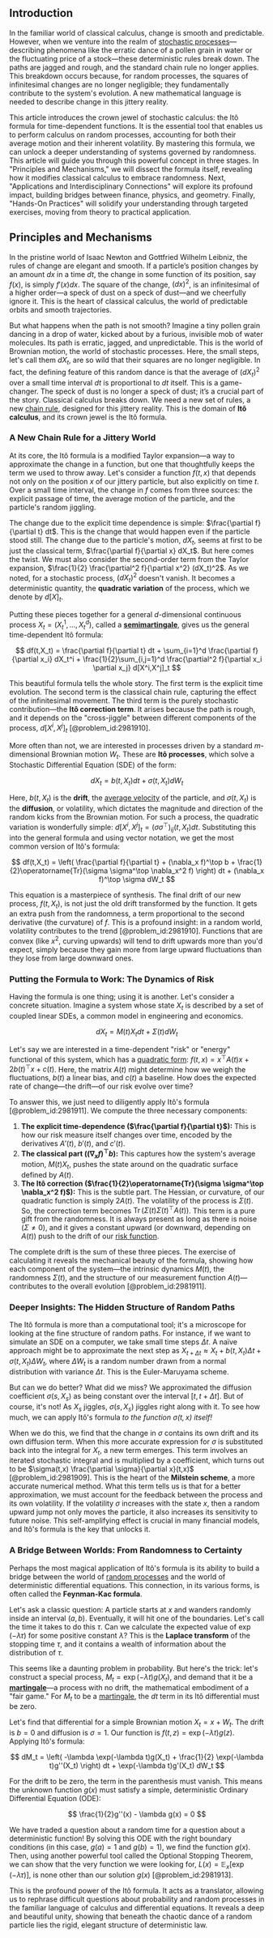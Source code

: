 ## Introduction
In the familiar world of classical calculus, change is smooth and predictable. However, when we venture into the realm of [stochastic processes](@article_id:141072)—describing phenomena like the erratic dance of a pollen grain in water or the fluctuating price of a stock—these deterministic rules break down. The paths are jagged and rough, and the standard chain rule no longer applies. This breakdown occurs because, for random processes, the squares of infinitesimal changes are no longer negligible; they fundamentally contribute to the system's evolution. A new mathematical language is needed to describe change in this jittery reality.

This article introduces the crown jewel of stochastic calculus: the Itô formula for time-dependent functions. It is the essential tool that enables us to perform calculus on random processes, accounting for both their average motion and their inherent volatility. By mastering this formula, we can unlock a deeper understanding of systems governed by randomness. This article will guide you through this powerful concept in three stages. In "Principles and Mechanisms," we will dissect the formula itself, revealing how it modifies classical calculus to embrace randomness. Next, "Applications and Interdisciplinary Connections" will explore its profound impact, building bridges between finance, physics, and geometry. Finally, "Hands-On Practices" will solidify your understanding through targeted exercises, moving from theory to practical application.

## Principles and Mechanisms

In the pristine world of Isaac Newton and Gottfried Wilhelm Leibniz, the rules of change are elegant and smooth. If a particle’s position changes by an amount $dx$ in a time $dt$, the change in some function of its position, say $f(x)$, is simply $f'(x)dx$. The square of the change, $(dx)^2$, is an infinitesimal of a higher order—a speck of dust on a speck of dust—and we cheerfully ignore it. This is the heart of classical calculus, the world of predictable orbits and smooth trajectories.

But what happens when the path is not smooth? Imagine a tiny pollen grain dancing in a drop of water, kicked about by a furious, invisible mob of water molecules. Its path is erratic, jagged, and unpredictable. This is the world of Brownian motion, the world of stochastic processes. Here, the small steps, let's call them $dX_t$, are so wild that their squares are no longer negligible. In fact, the defining feature of this random dance is that the average of $(dX_t)^2$ over a small time interval $dt$ is proportional to $dt$ itself. This is a game-changer. The speck of dust is no longer a speck of dust; it’s a crucial part of the story. Classical calculus breaks down. We need a new set of rules, a new [chain rule](@article_id:146928), designed for this jittery reality. This is the domain of **Itô calculus**, and its crown jewel is the Itô formula.

### A New Chain Rule for a Jittery World

At its core, the Itô formula is a modified Taylor expansion—a way to approximate the change in a function, but one that thoughtfully keeps the term we used to throw away. Let's consider a function $f(t,x)$ that depends not only on the position $x$ of our jittery particle, but also explicitly on time $t$. Over a small time interval, the change in $f$ comes from three sources: the explicit passage of time, the average motion of the particle, and the particle's random jiggling.

The change due to the explicit time dependence is simple: $\frac{\partial f}{\partial t} dt$. This is the change that would happen even if the particle stood still. The change due to the particle's motion, $dX_t$, seems at first to be just the classical term, $\frac{\partial f}{\partial x} dX_t$. But here comes the twist. We must also consider the second-order term from the Taylor expansion, $\frac{1}{2} \frac{\partial^2 f}{\partial x^2} (dX_t)^2$. As we noted, for a stochastic process, $(dX_t)^2$ doesn't vanish. It becomes a deterministic quantity, the **quadratic variation** of the process, which we denote by $d[X]_t$.

Putting these pieces together for a general $d$-dimensional continuous process $X_t = (X^1_t, \dots, X^d_t)$, called a **[semimartingale](@article_id:187944)**, gives us the general time-dependent Itô formula:

$$
df(t,X_t) = \frac{\partial f}{\partial t} dt + \sum_{i=1}^d \frac{\partial f}{\partial x_i} dX_t^i + \frac{1}{2}\sum_{i,j=1}^d \frac{\partial^2 f}{\partial x_i \partial x_j} d[X^i,X^j]_t
$$

This beautiful formula tells the whole story. The first term is the explicit time evolution. The second term is the classical chain rule, capturing the effect of the infinitesimal movement. The third term is the purely stochastic contribution—the **Itô correction term**. It arises because the path is rough, and it depends on the "cross-jiggle" between different components of the process, $d[X^i,X^j]_t$ [@problem_id:2981910].

More often than not, we are interested in processes driven by a standard $m$-dimensional Brownian motion $W_t$. These are **Itô processes**, which solve a Stochastic Differential Equation (SDE) of the form:

$$
dX_t = b(t,X_t) dt + \sigma(t,X_t) dW_t
$$

Here, $b(t,X_t)$ is the **drift**, the [average velocity](@article_id:267155) of the particle, and $\sigma(t,X_t)$ is the **diffusion**, or volatility, which dictates the magnitude and direction of the random kicks from the Brownian motion. For such a process, the quadratic variation is wonderfully simple: $d[X^i,X^j]_t = (\sigma \sigma^\top)_{ij}(t,X_t) dt$. Substituting this into the general formula and using vector notation, we get the most common version of Itô's formula:

$$
df(t,X_t) = \left( \frac{\partial f}{\partial t} + (\nabla_x f)^\top b + \frac{1}{2}\operatorname{Tr}(\sigma \sigma^\top \nabla_x^2 f) \right) dt + (\nabla_x f)^\top \sigma dW_t
$$

This equation is a masterpiece of synthesis. The final drift of our new process, $f(t,X_t)$, is not just the old drift transformed by the function. It gets an extra push from the randomness, a term proportional to the second derivative (the curvature) of $f$. This is a profound insight: in a random world, volatility contributes to the trend [@problem_id:2981910]. Functions that are convex (like $x^2$, curving upwards) will tend to drift upwards more than you'd expect, simply because they gain more from large upward fluctuations than they lose from large downward ones.

### Putting the Formula to Work: The Dynamics of Risk

Having the formula is one thing; using it is another. Let's consider a concrete situation. Imagine a system whose state $X_t$ is described by a set of coupled linear SDEs, a common model in engineering and economics.

$$
dX_t = M(t)X_t dt + \Sigma(t) dW_t
$$

Let's say we are interested in a time-dependent "risk" or "energy" functional of this system, which has a [quadratic form](@article_id:153003): $f(t,x) = x^\top A(t) x + 2b(t)^\top x + c(t)$. Here, the matrix $A(t)$ might determine how we weigh the fluctuations, $b(t)$ a linear bias, and $c(t)$ a baseline. How does the expected rate of change—the drift—of our risk evolve over time?

To answer this, we just need to diligently apply Itô's formula [@problem_id:2981911]. We compute the three necessary components:
1.  **The explicit time-dependence ($\frac{\partial f}{\partial t}$):** This is how our risk measure itself changes over time, encoded by the derivatives $A'(t)$, $b'(t)$, and $c'(t)$.
2.  **The classical part ($(\nabla_x f)^\top b$):** This captures how the system's average motion, $M(t)X_t$, pushes the state around on the quadratic surface defined by $A(t)$.
3.  **The Itô correction ($\frac{1}{2}\operatorname{Tr}(\sigma \sigma^\top \nabla_x^2 f)$):** This is the subtle part. The Hessian, or curvature, of our quadratic function is simply $2A(t)$. The volatility of the process is $\Sigma(t)$. So, the correction term becomes $\operatorname{Tr}(\Sigma(t)\Sigma(t)^\top A(t))$. This term is a pure gift from the randomness. It is always present as long as there is noise ($\Sigma \neq 0$), and it gives a constant upward (or downward, depending on $A(t)$) push to the drift of our [risk function](@article_id:166099).

The complete drift is the sum of these three pieces. The exercise of calculating it reveals the mechanical beauty of the formula, showing how each component of the system—the intrinsic dynamics $M(t)$, the randomness $\Sigma(t)$, and the structure of our measurement function $A(t)$—contributes to the overall evolution [@problem_id:2981911].

### Deeper Insights: The Hidden Structure of Random Paths

The Itô formula is more than a computational tool; it's a microscope for looking at the fine structure of random paths. For instance, if we want to simulate an SDE on a computer, we take small time steps $\Delta t$. A naïve approach might be to approximate the next step as $X_{t+\Delta t} \approx X_t + b(t,X_t) \Delta t + \sigma(t,X_t) \Delta W_t$, where $\Delta W_t$ is a random number drawn from a normal distribution with variance $\Delta t$. This is the Euler-Maruyama scheme.

But can we do better? What did we miss? We approximated the diffusion coefficient $\sigma(s, X_s)$ as being constant over the interval $[t, t+\Delta t]$. But of course, it's not! As $X_s$ jiggles, $\sigma(s,X_s)$ jiggles right along with it. To see how much, we can apply Itô's formula *to the function $\sigma(t, x)$ itself!*

When we do this, we find that the change in $\sigma$ contains its own drift and its own diffusion term. When this more accurate expression for $\sigma$ is substituted back into the integral for $X_t$, a new term emerges. This term involves an iterated stochastic integral and is multiplied by a coefficient, which turns out to be $\sigma(t,x) \frac{\partial \sigma}{\partial x}(t,x)$ [@problem_id:2981909]. This is the heart of the **Milstein scheme**, a more accurate numerical method. What this term tells us is that for a better approximation, we must account for the feedback between the process and its own volatility. If the volatility $\sigma$ increases with the state $x$, then a random upward jump not only moves the particle, it also increases its sensitivity to future noise. This self-amplifying effect is crucial in many financial models, and Itô's formula is the key that unlocks it.

### A Bridge Between Worlds: From Randomness to Certainty

Perhaps the most magical application of Itô's formula is its ability to build a bridge between the world of [random processes](@article_id:267993) and the world of deterministic differential equations. This connection, in its various forms, is often called the **Feynman-Kac formula**.

Let's ask a classic question: A particle starts at $x$ and wanders randomly inside an interval $(a,b)$. Eventually, it will hit one of the boundaries. Let's call the time it takes to do this $\tau$. Can we calculate the expected value of $\exp(-\lambda \tau)$ for some positive constant $\lambda$? This is the **Laplace transform** of the stopping time $\tau$, and it contains a wealth of information about the distribution of $\tau$.

This seems like a daunting problem in probability. But here's the trick: let's construct a special process, $M_t = \exp(-\lambda t)g(X_t)$, and demand that it be a **[martingale](@article_id:145542)**—a process with no drift, the mathematical embodiment of a "fair game." For $M_t$ to be a [martingale](@article_id:145542), the $dt$ term in its Itô differential must be zero.

Let's find that differential for a simple Brownian motion $X_t = x + W_t$. The drift is $b=0$ and diffusion is $\sigma=1$. Our function is $f(t,z) = \exp(-\lambda t)g(z)$. Applying Itô's formula:

$$
dM_t = \left( -\lambda \exp(-\lambda t)g(X_t) + \frac{1}{2} \exp(-\lambda t)g''(X_t) \right) dt + \exp(-\lambda t)g'(X_t) dW_t
$$

For the drift to be zero, the term in the parenthesis must vanish. This means the unknown function $g(x)$ must satisfy a simple, deterministic Ordinary Differential Equation (ODE):

$$
\frac{1}{2}g''(x) - \lambda g(x) = 0
$$

We have traded a question about a random time for a question about a deterministic function! By solving this ODE with the right boundary conditions (in this case, $g(a)=1$ and $g(b)=1$), we find the function $g(x)$. Then, using another powerful tool called the Optional Stopping Theorem, we can show that the very function we were looking for, $L(x) = \mathbb{E}_x[\exp(-\lambda \tau)]$, is none other than our solution $g(x)$ [@problem_id:2981913].

This is the profound power of the Itô formula. It acts as a translator, allowing us to rephrase difficult questions about probability and random processes in the familiar language of calculus and differential equations. It reveals a deep and beautiful unity, showing that beneath the chaotic dance of a random particle lies the rigid, elegant structure of deterministic law.